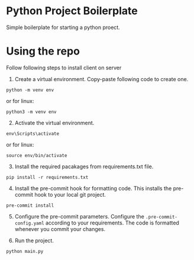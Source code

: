 # Python Project Boilerplate

Simple boilerplate for starting a python proect.

# Using the repo

Follow following steps to install client on server

1. Create a virtual environment.
Copy-paste following code to create one.
```
python -m venv env
```
or for linux:
```
python3 -m venv env
```

2. Activate the virtual environment.
```
env\Scripts\activate
```
or for linux:
```
source env/bin/activate
```

3. Install the required pacakages from requirements.txt file.
```
pip install -r requirements.txt
```

4. Install the pre-commit hook for formatting code.
This installs the pre-commit hook to your local git project.
```
pre-commit install
```

5. Configure the pre-commit parameters.
Configure the `.pre-commit-config.yaml` according to your requirements.
The code is formatted whenever you commit your changes.

6. Run the project.
```
python main.py
```
